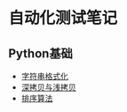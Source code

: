 # 自动化测试笔记

## Python基础
- [字符串格式化](./Python/字符串格式化.md)
- [深拷贝与浅拷贝](./Python/深拷贝与浅拷贝.md)
- [排序算法](./Python/排序算法.md)